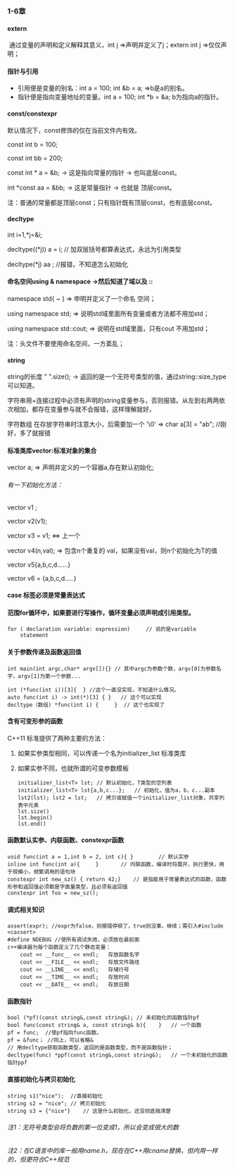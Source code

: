 ### 1-6章

#### extern

​	通过变量的声明和定义解释其意义，int j =>声明并定义了j；extern int j =>仅仅声明；

#### 指针与引用

- 引用便是变量的别名：int a = 100; int &b = a; =>b是a的别名。
- 指针便是指向变量地址的变量。int a = 100; int *b = &a; b为指向a的指针。


#### const/constexpr

默认情况下，const修饰的仅在当前文件内有效。

const int b = 100;

const int bb = 200;

const int * a = &b;  -> 这是指向常量的指针 -> 也叫底层const。

int *const  aa = &bb; -> 这是常量指针 -> 也就是 顶层const。

注：普通的常量都是顶层const；只有指针既有顶层const，也有底层const。

#### decltype

int i=1,*j=&i;

decltype((*j)) a = i;	// 加双层括号都算表达式，永远为引用类型

decltype(*j) aa ;	//报错，不知道怎么初始化

#### 命名空间using & namespace ->然后知道了域以及 ::

namespace std{ ~ }  => 申明并定义了一个命名 空间；

using namespace std; => 说明std域里面所有变量或者方法都不用加std；

using namespace std::cout; => 说明在std域里面，只有cout 不用加std；

注：头文件不要使用命名空间，一方紊乱；

#### string

string的长度 " ".size(); -> 返回的是一个无符号类型的值，通过string::size_type可以知道。

字符串用+连接过程中必须有声明的string变量参与，否则报错。从左到右两两依次相加，都存在变量参与就不会报错，这样理解就好。

字符数组 在存放字符串时注意大小，后需要加一个 '\0'  => char a[3] = "ab";  //刚好，多了就报错

#### 标准类库vector:标准对象的集合

vector<int> a; => 声明并定义的一个容器a,存在默认初始化;

###### 有一下初始化方法：

vector<T> v1 ;

vector<T> v2(v1);

vector<T> v3 = v1;	<=> 上一个

vector<T> v4(n,val);  => 包含n个重复的 val，如果没有val，则n个初始化为T的值

vector<T> v5{a,b,c,d......}

vector<T> v6 = {a,b,c,d.....}

#### case 标签必须是常量表达式



#### 范围for循环中，如果要进行写操作，循环变量必须声明成引用类型。

```
for ( declaration variable: expression)		// 说的是variable
	statement
```

#### 关于参数传递及函数返回值

```
int main(int argc,char* argv[]){} // 其中argc为参数个数，argv[0]为参数名字，argv[1]为第一个参数...
```

```
int (*func(int i))[3]{	} //这个一直没实现，不知道什么情况。
auto func(int i) -> int(*)[3] { }	// 这个可以实现
decltype（数组) *func(int i) {		}  // 这个也实现了
```

#### 含有可变形参的函数

C++11 标准提供了两种主要的方法：

1. 如果实参类型相同，可以传递一个名为initializer_list 标准类库

2. 如果实参不同，也就所谓的可变参数模板

   ```
   initializer_list<T> lst;	// 默认初始化，T类型的空列表
   initializer_list<T> lst{a,b,c...};	// 初始化，值为a，b，c...副本
   lst2(lst); lst2 = lst;	// 拷贝或赋值一个initializer_list对象，共享列表中元素
   lst.size()
   lst.begin()
   lst.end()
   ```

#### 函数默认实参、内联函数、constexpr函数

```
void func(int a = 1,int b = 2, int c){ }		// 默认实参
inline int func(int a){		} 		// 内联函数，编译时将展开，执行更快，用于规模小，频繁调用的语句块
constexpr int new_sz() { return 42;}	// 是指能用于常量表达式的函数，函数形参和返回值必须都是字面量类型，且必须有返回值
constexpr int foo = new_sz();
```

#### 调式相关知识

```
assert(expr); //expr为false，则报错停顿了，true则没事，继续；需引入#include <cassert>
#define NDEBUG //使所有调试失效，必须放在最前面
c++编译器为每个函数定义了几个静态变量：
	cout << __func__ << endl;	存放函数名字
    cout << __FILE__ << endl;	存放文件路径
    cout << __LINE__ << endl;	存储行号
    cout << __TIME__ << endl;	存放时间
    cout << __DATE__ << endl;	存放日期
```

#### 函数指针

```
bool (*pf)(const string&,const string&); // 未初始化的函数指针pf
bool func(const string& a, const string& b){	}	// 一个函数
pf = func;	//使pf指向func函数。
pf = &func； //同上，可以省略&
// 用decltype获取函数类型，返回的是函数类型，而不是函数指针；
decltype(func) *ppf(const string&,const string&);	// 一个未初始化的函数指针ppf
```

#### 直接初始化与拷贝初始化

```
string s1("nice");	//直接初始化
string s2 = "nice";	// 拷贝初始化
string s3 = {"nice"}	// 这是什么初始化，还没彻底搞清楚
```





###### 注1：无符号类型会将负数的第一位变成1，所以会变成很大的数

###### 注2：在C语言中的库一般用name.h，现在在C++用cname替换，但内用一样的，但更符合C++规范

